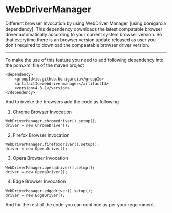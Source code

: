 # WebDriverManager
Different browser Invocation by using WebDriver Manager [using bonigarcia dependency].
This dependency downloads the latest compatable browser driver automatically according to your current system browser version.
So that everytime there is an browser version update released as user you don't required to download the compaatable browser driver version.

---
To make the use of this feature you need to add following dependency into the pom.xml file of the maven project
```
<dependency>
	<groupId>io.github.bonigarcia</groupId>
	<artifactId>webdrivermanager</artifactId>
	<version>4.3.1</version>
</dependency>
```
And to invoke the browsers add the code as following
1. Chrome Browser Invocation
```
WebDriverManager.chromedriver().setup();
driver = new ChromeDriver();
```

2. Firefox Browser Invocation
```
WebDriverManager.firefoxdriver().setup();
driver = new OperaDriver();
```
3. Opera Browser Invocation
```
WebDriverManager.operadriver().setup();
driver = new OperaDriver();
```
4. Edge Browser Invocation
```
WebDriverManager.edgedriver().setup();
driver = new EdgeDriver();
```
And for the rest of the code you can continue as per your requirnment.
